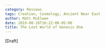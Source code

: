 ```yaml
---
category: Reviews
tags: Creation, Cosmology, Ancient Near East
author: Matt McElwee
date: 2019-08-16T16:22:00-05:00
title: The Lost World of Genesis One
---
```


[Draft]
